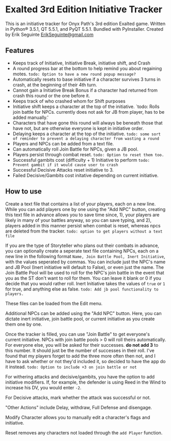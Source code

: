 # Exalted 3rd Edition Initiative Tracker

This is an initiative tracker for Onyx Path's 3rd edition Exalted game. Written in Python® 3.5.1, QT 5.5.1, and PyQT 5.5.1. Bundled with PyInstaller. Created by Erik Seguinte <ErikSeguinte@gmail.com>

## Features

*	Keeps track of Initiative, Initiative Break, initiative shift, and Crash
*	A round progress bar at the bottom to help remind you about regaining motes.
	`todo: Option to have a new round popup message?`
*	Automatically resets to base initiative if a character survives 3 turns in crash,
	at the beginning of their 4th turn.
*	Cannot gain a Initiative Break Bonus if a character had returned from crash this
	round or the one before it.
*	Keeps track of who crashed whom for Shift purposes
*	Initiative shift keeps a character at the top of the initiative.
	`todo: Rolls join battle for NPCs. currently does not ask for JB from player, has to be added manually.'
*	Characters that have gone this round will always be beneath those that have not,
	but are otherwise everyone is kept in initiative order.
*	Delaying keeps a character at the top of the initiative.
	`todo: some sort of reminder to prevent a delaying character from wasting a round`
*	Players and NPCs can be added from a text file.
*	Can automatically roll Join Battle for NPCs, given a JB pool.
*	Players persist through combat reset. `todo: Option to reset them too.`
*	Successful gambits cost (difficulty + 1) Initiative to perform
	`todo: Prevent gambit if it would cause user to crash`
*	Successful Decisive Attacks reset initiative to 3.
*	Failed Decisive/Gambits cost initative depending on current initiative.



## How to use
Create a text file that contains a list of your players, each on a new line. While you can add players one by one using the "Add NPC" button, creating this text file in advance allows you to save time since, 1), your players are likely in many of your battles anyway, so you can save typing, and 2), players added in this manner persist when combat is reset, whereas npcs are deleted from the tracker. `todo: option to get players without a text file`

If you are the type of Storyteller who plans out their combats in advance, you can optionally create a seperate text file containing NPCs, each on a new line in the following format `Name, Join Battle Pool, Inert Initiative`, with the values seperated by commas. You can include just the NPC's name and JB Pool (Inert initiative will default to False), or even just the name. The Join Battle Pool will be used to roll for the NPC's join battle in the event that you as the ST don't want to roll for them. You can leave it blank or 0 if you decide that you would rather roll. Inert Initiative takes the values of `true` or `1` for true, and anything else as false. `todo: Add jb pool functionality to players.`

These files can be loaded from the Edit menu.

Additional NPCs can be added using the "Add NPC" button. Here, you can dictate inert initiative, join battle pool, or current initiative as you create them one by one.

Once the tracker is filled, you can use "Join Battle" to get everyone's current initiative. NPCs with join battle pools > 0 will roll theirs automatically. For everyone else, you will be asked for their successes. **do not add 3** to this number. It should just be the number of successes in their roll. I've found that my players forget to add the three more often then not, and I have to ask whether or not they'd included it, so decided to have the app do it instead. `todo: Option to include +3 on join battle or not`

For withering attacks and decisive/gambits, you have the option to add initiative modifiers. If, for example, the defender is using Reed in the Wind to increase his DV, you would enter `-2`.

For Decisive attacks, mark whether the attack was successful or not.

"Other Actions" include Delay, withdraw, Full Defense and disengage.

Modify Character allows you to manually edit a character's flags and initiative.

Reset removes any characters not loaded through the `add Player` function.
